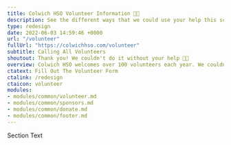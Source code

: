 ```yaml
---
title: Colwich HSO Volunteer Information 🤚🏽
description: See the different ways that we could use your help this school year.
type: redesign
date: 2022-06-03 14:59:46 +0000
url: "/volunteer"
fullUrl: "https://colwichhso.com/volunteer"
subtitle: Calling All Volunteers
shoutout: Thank you! We couldn't do it without your help 🤚🏽
overview: Colwich HSO welcomes over 100 volunteers each year. We couldn't do it with out your help, so please see if you have time for anything below.
ctatext: Fill Out The Volunteer Form
ctalink: /redesign
ctaicon: volunteer
modules:
- modules/common/volunteer.md
- modules/common/sponsors.md
- modules/common/donate.md
- modules/common/footer.md
---
```

Section Text
